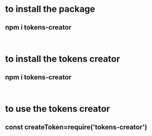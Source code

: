 <html>
<h1>to install the package</h1>
<h2>npm i tokens-creator</h2>

<br>
<h1>to install the tokens creator</h1>
<h2>npm i tokens-creator</h2>

<br>
<h1>to use  the tokens creator</h1>
<h2>const createToken=require('tokens-creator')</h2>

</html>